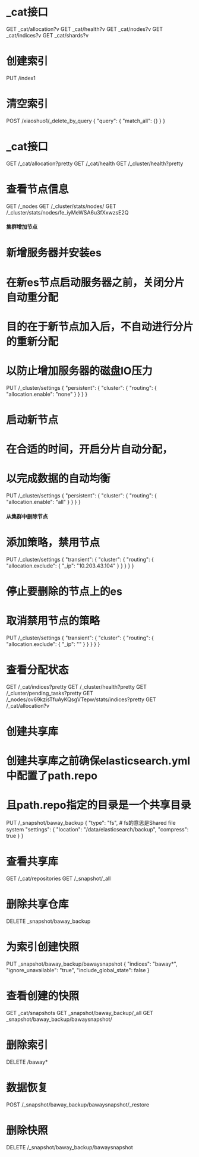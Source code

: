 # _cat接口
GET _cat/allocation?v
GET _cat/health?v
GET _cat/nodes?v
GET _cat/indices?v
GET _cat/shards?v


# 创建索引
PUT /index1

# 清空索引
POST /xiaoshuo1/_delete_by_query
{
  "query": {
    "match_all": {}
  }
}

# _cat接口
GET /_cat/allocation?pretty
GET /_cat/health
GET /_cluster/health?pretty


# 查看节点信息
GET /_nodes
GET /_cluster/stats/nodes/
GET /_cluster/stats/nodes/fe_iyMeWSA6u3fXxwzsE2Q


#### 集群增加节点

# 新增服务器并安装es


# 在新es节点启动服务器之前，关闭分片自动重分配
# 目的在于新节点加入后，不自动进行分片的重新分配
# 以防止增加服务器的磁盘IO压力
PUT /_cluster/settings
{
  "persistent": {
    "cluster": {
      "routing": {
        "allocation.enable": "none"
      }
    }
  }
}

# 启动新节点

# 在合适的时间，开启分片自动分配，
# 以完成数据的自动均衡

PUT /_cluster/settings
{
  "persistent": {
    "cluster": {
      "routing": {
        "allocation.enable": "all"
      }
    }
  }
}

#### 从集群中删除节点

# 添加策略，禁用节点
PUT /_cluster/settings
{
 "transient": {
   "cluster": {
     "routing": {
       "allocation.exclude": {
         "_ip": "10.203.43.104"
       }
     }
   }
 }
}

# 停止要删除的节点上的es

# 取消禁用节点的策略
PUT /_cluster/settings
{
 "transient": {
   "cluster": {
     "routing": {
       "allocation.exclude": {
         "_ip": ""
       }
     }
   }
 }
}





# 查看分配状态
GET /_cat/indices?pretty
GET /_cluster/health?pretty
GET /_cluster/pending_tasks?pretty
GET /_nodes/ov69kzisTfuAyKQsgVTepw/stats/indices?pretty
GET /_cat/allocation?v



# 创建共享库
# 创建共享库之前确保elasticsearch.yml中配置了path.repo
# 且path.repo指定的目录是一个共享目录
PUT /_snapshot/baway_backup
{
 "type": "fs", # fs的意思是Shared file system
 "settings": {
   "location": "/data/elasticsearch/backup",
   "compress": true
 }
}

# 查看共享库
GET /_cat/repositories
GET /_snapshot/_all

# 删除共享仓库
DELETE _snapshot/baway_backup

# 为索引创建快照
PUT _snapshot/baway_backup/bawaysnapshot
{
  "indices": "baway*",
  "ignore_unavailable": "true",
  "include_global_state": false
}

# 查看创建的快照
GET _cat/snapshots
GET _snapshot/baway_backup/_all
GET _snapshot/baway_backup/bawaysnapshot/

# 删除索引
DELETE /baway*

# 数据恢复
POST /_snapshot/baway_backup/bawaysnapshot/_restore

# 删除快照
DELETE /_snapshot/baway_backup/bawaysnapshot

